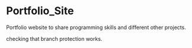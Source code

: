 # Portfolio_Site
Portfolio website to share programming skills and different other projects.

checking that branch protection works.
